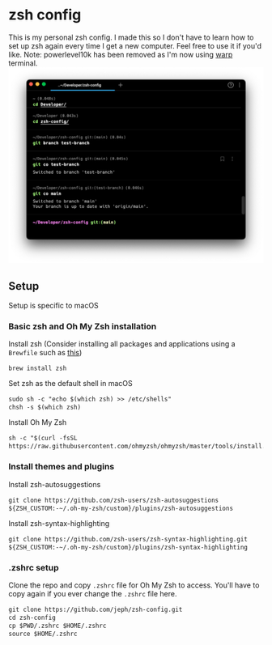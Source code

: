 # zsh config
This is my personal zsh config. I made this so I don't have to learn
how to set up zsh again every time I get a new computer. Feel free to 
use it if you'd like. Note: powerlevel10k has been removed as I'm now
using [warp](https://www.warp.dev/) terminal.
![Command Line Image Example](cmdline.png)
## Setup
Setup is specific to macOS
### Basic zsh and Oh My Zsh installation
Install zsh (Consider installing all packages and applications using a `Brewfile`
such as [this](https://github.com/jeph/brewfile))
```
brew install zsh
```
Set zsh as the default shell in macOS
```
sudo sh -c "echo $(which zsh) >> /etc/shells"
chsh -s $(which zsh)
```
Install Oh My Zsh
```
sh -c "$(curl -fsSL https://raw.githubusercontent.com/ohmyzsh/ohmyzsh/master/tools/install.sh)"
```
### Install themes and plugins
Install zsh-autosuggestions
```
git clone https://github.com/zsh-users/zsh-autosuggestions ${ZSH_CUSTOM:-~/.oh-my-zsh/custom}/plugins/zsh-autosuggestions
```
Install zsh-syntax-highlighting
```
git clone https://github.com/zsh-users/zsh-syntax-highlighting.git ${ZSH_CUSTOM:-~/.oh-my-zsh/custom}/plugins/zsh-syntax-highlighting
```
### .zshrc setup
Clone the repo and copy `.zshrc` file for Oh My Zsh to access. 
You'll have to copy again if you ever change the `.zshrc` file here.
```
git clone https://github.com/jeph/zsh-config.git
cd zsh-config
cp $PWD/.zshrc $HOME/.zshrc
source $HOME/.zshrc
```
